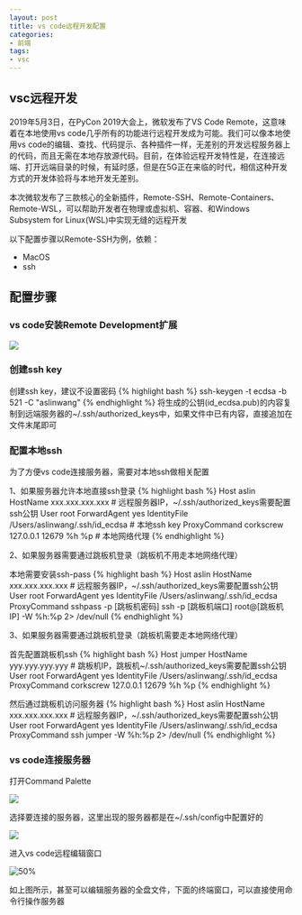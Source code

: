 ```yaml
---
layout: post
title: vs code远程开发配置
categories:
- 前端
tags:
- vsc
---
```


## vsc远程开发
2019年5月3日，在PyCon 2019大会上，微软发布了VS Code Remote，这意味着在本地使用vs code几乎所有的功能进行远程开发成为可能。我们可以像本地使用vs code的编辑、查找、代码提示、各种插件一样，无差别的开发远程服务器上的代码，而且无需在本地存放源代码。目前，在体验远程开发特性是，在连接远端、打开远端目录的时候，有延时感，但是在5G正在来临的时代，相信这种开发方式的开发体验将与本地开发无差别。

本次微软发布了三款核心的全新插件，Remote-SSH、Remote-Containers、Remote-WSL，可以帮助开发者在物理或虚拟机、容器、和Windows Subsystem for Linux(WSL)中实现无缝的远程开发

以下配置步骤以Remote-SSH为例，依赖：
* MacOS
* ssh

## 配置步骤
### vs code安装Remote Development扩展
![](http://blog-1253233020.cosgz.myqcloud.com/20190621144542.png)

### 创建ssh key
创建ssh key，建议不设置密码
{% highlight bash %}
ssh-keygen -t ecdsa -b 521 -C "aslinwang"
{% endhighlight %}
将生成的公钥(id_ecdsa.pub)的内容复制到远端服务器的~/.ssh/authorized_keys中，如果文件中已有内容，直接追加在文件末尾即可

### 配置本地ssh
为了方便vs code连接服务器，需要对本地ssh做相关配置

1、如果服务器允许本地直接ssh登录
{% highlight bash %}
Host aslin
  HostName xxx.xxx.xxx.xxx # 远程服务器IP，~/.ssh/authorized_keys需要配置ssh公钥
  User root
  ForwardAgent yes
  IdentityFile /Users/aslinwang/.ssh/id_ecdsa # 本地ssh key
  ProxyCommand corkscrew 127.0.0.1 12679 %h %p # 本地网络代理
{% endhighlight %}

2、如果服务器需要通过跳板机登录（跳板机不用走本地网络代理）

本地需要安装ssh-pass
{% highlight bash %}
Host aslin
  HostName xxx.xxx.xxx.xxx # 远程服务器IP，~/.ssh/authorized_keys需要配置ssh公钥
  User root
  ForwardAgent yes
  IdentityFile /Users/aslinwang/.ssh/id_ecdsa
  ProxyCommand sshpass -p [跳板机密码] ssh -p [跳板机端口] root@[跳板机IP] -W %h:%p 2> /dev/null
{% endhighlight %}

3、如果服务器需要通过跳板机登录（跳板机需要走本地网络代理）

首先配置跳板机ssh
{% highlight bash %}
Host jumper
  HostName yyy.yyy.yyy.yyy # 跳板机IP，跳板机~/.ssh/authorized_keys需要配置ssh公钥
  User root
  ForwardAgent yes
  IdentityFile /Users/aslinwang/.ssh/id_ecdsa
  ProxyCommand corkscrew 127.0.0.1 12679 %h %p
{% endhighlight %}

然后通过跳板机访问服务器
{% highlight bash %}
Host aslin
  HostName xxx.xxx.xxx.xxx # 远程服务器IP，~/.ssh/authorized_keys需要配置ssh公钥
  User root
  ForwardAgent yes
  IdentityFile /Users/aslinwang/.ssh/id_ecdsa
  ProxyCommand ssh jumper -W %h:%p 2> /dev/null
{% endhighlight %}

### vs code连接服务器

打开Command Palette

![](http://blog-1253233020.cosgz.myqcloud.com/20190621151746.png)

选择要连接的服务器，这里出现的服务器都是在~/.ssh/config中配置好的

![](http://blog-1253233020.cosgz.myqcloud.com/20190621152010.png)

进入vs code远程编辑窗口

![50%](http://blog-1253233020.cosgz.myqcloud.com/20190621152356.png)

如上图所示，甚至可以编辑服务器的全盘文件，下面的终端窗口，可以直接使用命令行操作服务器